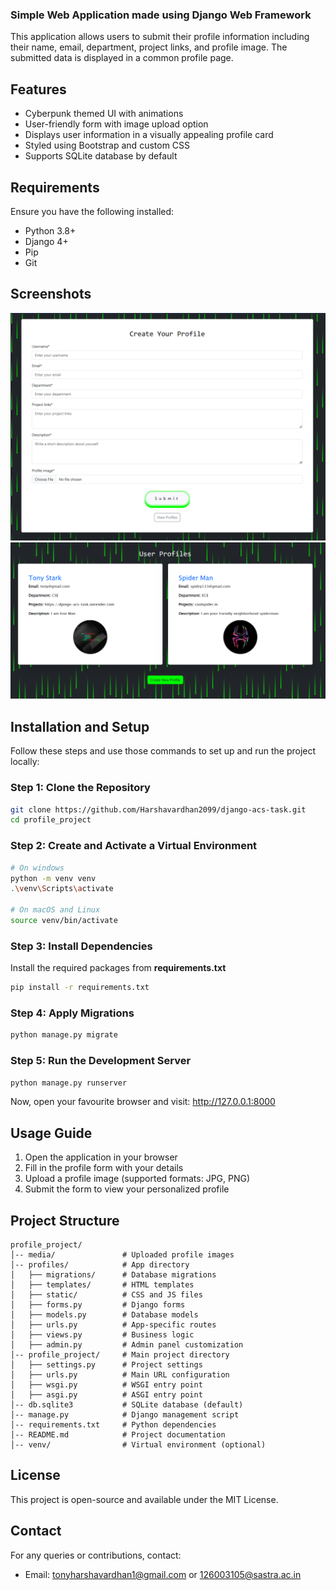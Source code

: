 ### Simple Web Application made using Django Web Framework 
This application allows users to submit their profile information including their name, email, department, project links, and profile image. The submitted data is displayed in a common profile page. 

## Features 
- Cyberpunk themed UI with animations
- User-friendly form with image upload option
- Displays user information in a visually appealing profile card 
- Styled using Bootstrap and custom CSS
- Supports SQLite database by default

## Requirements 
Ensure you have the following installed: 
- Python 3.8+
- Django 4+
- Pip
- Git

## Screenshots
![Screenshot 1](screenshot1)
![Screenshot 2](screenshot2)

## Installation and Setup 
Follow these steps and use those commands to set up and run the project locally: 
### Step 1: Clone the Repository

```bash 
git clone https://github.com/Harshavardhan2099/django-acs-task.git
cd profile_project
```

### Step 2: Create and Activate a Virtual Environment

```bash
# On windows
python -m venv venv
.\venv\Scripts\activate

# On macOS and Linux
source venv/bin/activate
```

### Step 3: Install Dependencies 
Install the required packages from **requirements.txt**

```bash
pip install -r requirements.txt
```

### Step 4: Apply Migrations 

```bash
python manage.py migrate
```

### Step 5: Run the Development Server 

```bash
python manage.py runserver
```

Now, open your favourite browser and visit: http://127.0.0.1:8000

## Usage Guide 
1. Open the application in your browser
2. Fill in the profile form with your details
3. Upload a profile image (supported formats: JPG, PNG)
4. Submit the form to view your personalized profile

## Project Structure
```
profile_project/
│-- media/               # Uploaded profile images
│-- profiles/            # App directory
│   ├── migrations/      # Database migrations
│   ├── templates/       # HTML templates
│   ├── static/          # CSS and JS files
│   ├── forms.py         # Django forms
│   ├── models.py        # Database models
│   ├── urls.py          # App-specific routes
│   ├── views.py         # Business logic
│   ├── admin.py         # Admin panel customization
│-- profile_project/     # Main project directory
│   ├── settings.py      # Project settings
│   ├── urls.py          # Main URL configuration
│   ├── wsgi.py          # WSGI entry point
│   ├── asgi.py          # ASGI entry point
│-- db.sqlite3           # SQLite database (default)
│-- manage.py            # Django management script
│-- requirements.txt     # Python dependencies
│-- README.md            # Project documentation
│-- venv/                # Virtual environment (optional)
```

## License
This project is open-source and available under the MIT License. 

## Contact 
For any queries or contributions, contact: 
- Email: tonyharshavardhan1@gmail.com or 126003105@sastra.ac.in
